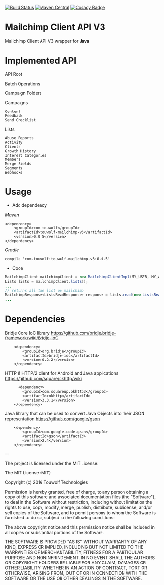 [![Build Status](https://travis-ci.org/touwolf/mailchimp-client-api-v3.svg?branch=master)](https://travis-ci.org/touwolf/mailchimp-client-api-v3) 
[![Maven Central](https://maven-badges.herokuapp.com/maven-central/com.touwolf/touwolf-mailchimp-v3/badge.svg)](https://maven-badges.herokuapp.com/maven-central/com.touwolf/touwolf-mailchimp-v3/bridje-parent)
[![Codacy Badge](https://api.codacy.com/project/badge/Grade/1c03ea10342e49abba9eee59251440de)](https://www.codacy.com/app/acksecurity/mailchimp-client-api-v3?utm_source=github.com&amp;utm_medium=referral&amp;utm_content=touwolf/mailchimp-client-api-v3&amp;utm_campaign=Badge_Grade)


# Mailchimp Client API V3

Mailchimp Client API V3 wrapper for **Java**

Implemented API
==============

API Root

Batch Operations

Campaign Folders

Campaigns

    Content
    Feedback
    Send Checklist



Lists

    Abuse Reports
    Activity
    Clients
    Growth History
    Interest Categories
    Members
    Merge Fields
    Segments
    Webhooks

Usage
=====

* Add dependency

*Maven*
```
<dependency>
    <groupId>com.touwolf</groupId>
    <artifactId>touwolf-mailchimp-v3</artifactId>
    <version>0.0.5</version>
</dependency>
```

*Gradle*
```
compile 'com.touwolf:touwolf-mailchimp-v3:0.0.5'
```

* Code

```java
MailchimpClient mailchimpClient = new MailchimpClientImpl(MY_USER, MY_API_KEY);
Lists lists = mailchimpClient.lists();
...
// returns all the list on mailchimp
MailchimpResponse<ListsReadResponse> response = lists.read(new ListsReadRequest());
...
```
Dependencies
============

Bridje Core IoC library https://github.com/bridje/bridje-framework/wiki/Bridje-IoC

        <dependency>
            <groupId>org.bridje</groupId>
            <artifactId>bridje-ioc</artifactId>
            <version>0.2.2</version>
        </dependency>
        

HTTP & HTTP/2 client for Android and Java applications https://github.com/square/okhttp/wiki

          <dependency>
            <groupId>com.squareup.okhttp3</groupId>
            <artifactId>okhttp</artifactId>
            <version>3.3.1</version>
        </dependency>
        

Java library that can be used to convert Java Objects into their JSON representation https://github.com/google/gson

        <dependency>
            <groupId>com.google.code.gson</groupId>
            <artifactId>gson</artifactId>
            <version>2.4</version>
        </dependency>


--

The project is licensed under the MIT License:

The MIT License (MIT)

Copyright (c) 2016 Touwolf Technologies

Permission is hereby granted, free of charge, to any person obtaining a copy
of this software and associated documentation files (the "Software"), to deal
in the Software without restriction, including without limitation the rights
to use, copy, modify, merge, publish, distribute, sublicense, and/or sell
copies of the Software, and to permit persons to whom the Software is
furnished to do so, subject to the following conditions:

The above copyright notice and this permission notice shall be included in all
copies or substantial portions of the Software.

THE SOFTWARE IS PROVIDED "AS IS", WITHOUT WARRANTY OF ANY KIND, EXPRESS OR
IMPLIED, INCLUDING BUT NOT LIMITED TO THE WARRANTIES OF MERCHANTABILITY,
FITNESS FOR A PARTICULAR PURPOSE AND NONINFRINGEMENT. IN NO EVENT SHALL THE
AUTHORS OR COPYRIGHT HOLDERS BE LIABLE FOR ANY CLAIM, DAMAGES OR OTHER
LIABILITY, WHETHER IN AN ACTION OF CONTRACT, TORT OR OTHERWISE, ARISING FROM,
OUT OF OR IN CONNECTION WITH THE SOFTWARE OR THE USE OR OTHER DEALINGS IN THE
SOFTWARE.
